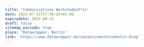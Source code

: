 ```yaml
---
title: 'Communications Werkstudent*in'
date: 2023-07-31T17:36:16+01:00
expirydate: 2023-08-31
draft: false
sitemap_exclude: true
place: 'Datawrapper, Berlin'
link: 'https://www.datawrapper.de/vacancy/werkstudentin-blog'
---
```

